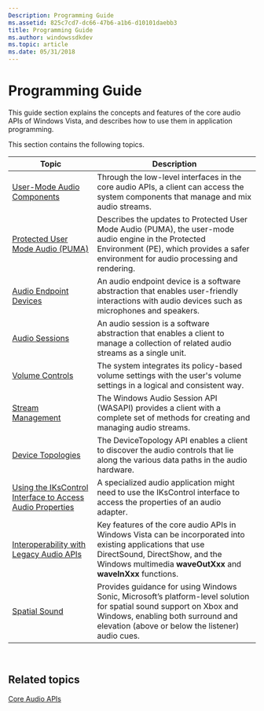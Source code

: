 ```yaml
---
Description: Programming Guide
ms.assetid: 825c7cd7-dc66-47b6-a1b6-d10101daebb3
title: Programming Guide
ms.author: windowssdkdev
ms.topic: article
ms.date: 05/31/2018
---
```


# Programming Guide

This guide section explains the concepts and features of the core audio APIs of Windows Vista, and describes how to use them in application programming.

This section contains the following topics.



| Topic                                                                                                                      | Description                                                                                                                                                                                                  |
|----------------------------------------------------------------------------------------------------------------------------|--------------------------------------------------------------------------------------------------------------------------------------------------------------------------------------------------------------|
| [User-Mode Audio Components](user-mode-audio-components.md)                                                               | Through the low-level interfaces in the core audio APIs, a client can access the system components that manage and mix audio streams.                                                                        |
| [Protected User Mode Audio (PUMA)](protected-user-mode-audio--puma-.md)                                                   | Describes the updates to Protected User Mode Audio (PUMA), the user-mode audio engine in the Protected Environment (PE), which provides a safer environment for audio processing and rendering.              |
| [Audio Endpoint Devices](audio-endpoint-devices.md)                                                                       | An audio endpoint device is a software abstraction that enables user-friendly interactions with audio devices such as microphones and speakers.                                                              |
| [Audio Sessions](audio-sessions.md)                                                                                       | An audio session is a software abstraction that enables a client to manage a collection of related audio streams as a single unit.                                                                           |
| [Volume Controls](volume-controls.md)                                                                                     | The system integrates its policy-based volume settings with the user's volume settings in a logical and consistent way.                                                                                      |
| [Stream Management](stream-management.md)                                                                                 | The Windows Audio Session API (WASAPI) provides a client with a complete set of methods for creating and managing audio streams.                                                                             |
| [Device Topologies](device-topologies.md)                                                                                 | The DeviceTopology API enables a client to discover the audio controls that lie along the various data paths in the audio hardware.                                                                          |
| [Using the IKsControl Interface to Access Audio Properties](using-the-ikscontrol-interface-to-access-audio-properties.md) | A specialized audio application might need to use the IKsControl interface to access the properties of an audio adapter.                                                                                     |
| [Interoperability with Legacy Audio APIs](interoperability-with-legacy-audio-apis.md)                                     | Key features of the core audio APIs in Windows Vista can be incorporated into existing applications that use DirectSound, DirectShow, and the Windows multimedia **waveOutXxx** and **waveInXxx** functions. |
| [Spatial Sound](spatial-sound.md)                                                                                         | Provides guidance for using Windows Sonic, Microsoft’s platform-level solution for spatial sound support on Xbox and Windows, enabling both surround and elevation (above or below the listener) audio cues. |



 

## Related topics

<dl> <dt>

[Core Audio APIs](core-audio-apis-in-windows-vista.md)
</dt> </dl>

 

 



